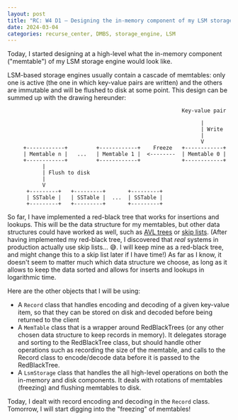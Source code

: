 ```yaml
---
layout: post
title: "RC: W4 D1 — Designing the in-memory component of my LSM storage engine"
date: 2024-03-04
categories: recurse_center, DMBS, storage_engine, LSM
---
```


Today, I started designing at a high-level what the in-memory component ("memtable") of my LSM storage engine would look
like.

LSM-based storage engines usually contain a cascade of memtables: only one is active (the one in which key-value pairs
are written) and the others are immutable and will be flushed to disk at some point.
This design can be summed up with the drawing hereunder:

```text
                                                       Key-value pair
                                                       
                                                             |
                                                             | Write
                                                             |
                                                             V
     +------------+         +------------+    Freeze   +------------+
     | Memtable n |   ...   | Memtable 1 |  <--------  | Memtable 0 |
     +------------+         +------------+             +------------+
           |
           | Flush to disk
           |
           V
      +---------+   +---------+       +---------+
      | SSTable |   | SSTable |  ...  | SSTable |
      +---------+   +---------+       +---------+
```

So far, I have implemented a red-black tree that works for insertions and lookups.
This will be the data structure for my memtables, but other data structures could have worked as well, such
as [AVL trees](https://en.wikipedia.org/wiki/AVL_tree) or [skip lists](https://en.wikipedia.org/wiki/Skip_list).
(After having implemented my red-black tree, I discovered that _real_ systems in production actually use skip lists...
😅. I will keep mine as a red-black tree, and might change this to a skip list later if I have time!)
As far as I know, it doesn't seem to matter much which data structure we choose, as long as it allows to keep the data
sorted and allows for inserts and lookups in logarithmic time.

Here are the other objects that I will be using:

- A `Record` class that handles encoding and decoding of a given key-value item, so that they can be stored on disk
  and decoded before being returned to the client
- A `MemTable` class that is a wrapper around RedBlackTrees (or any other chosen data structure to keep records in
  memory). It delegates storage and sorting to the RedBlackTree class, but should handle other operations such as
  recording the size of the memtable, and calls to the Record class to encode/decode data before it is passed to the
  RedBlackTree.
- A `LsmStorage` class that handles the all high-level operations on both the in-memory and disk components. It
  deals with rotations of memtables (freezing) and flushing memtables to disk.

Today, I dealt with record encoding and decoding in the `Record` class.
Tomorrow, I will start digging into the "freezing" of memtables!


